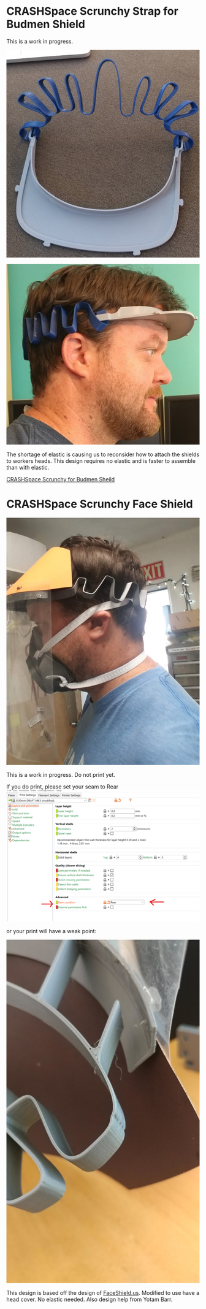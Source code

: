 # CRASHSpace Scrunchy Strap for Budmen Shield
This is a work in progress.

![CRASHSpace Scrunchy Strap](https://raw.githubusercontent.com/CRASHSpace/COVID-19-3dprints/master/images/CS_scrunchy_assem.png)

![CRASHSpace Scrunchy Strap](https://raw.githubusercontent.com/CRASHSpace/COVID-19-3dprints/master/images/CS_scrunchy_blue_kevin.png)

The shortage of elastic is causing us to reconsider how to attach the shields to workers heads. This design requires no elastic and is faster to assemble than with elastic.


[CRASHSpace Scrunchy for Budmen Sheild](https://github.com/CRASHSpace/COVID-19-3dprints/raw/master/Face%20Shield/CRASHSpaceScrunchy/Crashspace_scrunchy-Budmen-Largev1.STL)


# CRASHSpace Scrunchy Face Shield
![CRASHSpace Scrunchy Face Shield](https://raw.githubusercontent.com/CRASHSpace/COVID-19-3dprints/master/images/scrunchy-pic.jpg)

This is a work in progress. Do not print yet.


If you do print, please set your seam to Rear
![Rear Seam](https://raw.githubusercontent.com/CRASHSpace/COVID-19-3dprints/master/images/scrunchy_seam.png)

or your print will have a weak point:

![Weak Seam](https://raw.githubusercontent.com/CRASHSpace/COVID-19-3dprints/master/images/scrunchy-seam1.jpg)


This design is based off the design of [FaceShield.us](https://FaceShield.us). Modified to use have a head cover. No elastic needed. Also design help from Yotam Barr.
